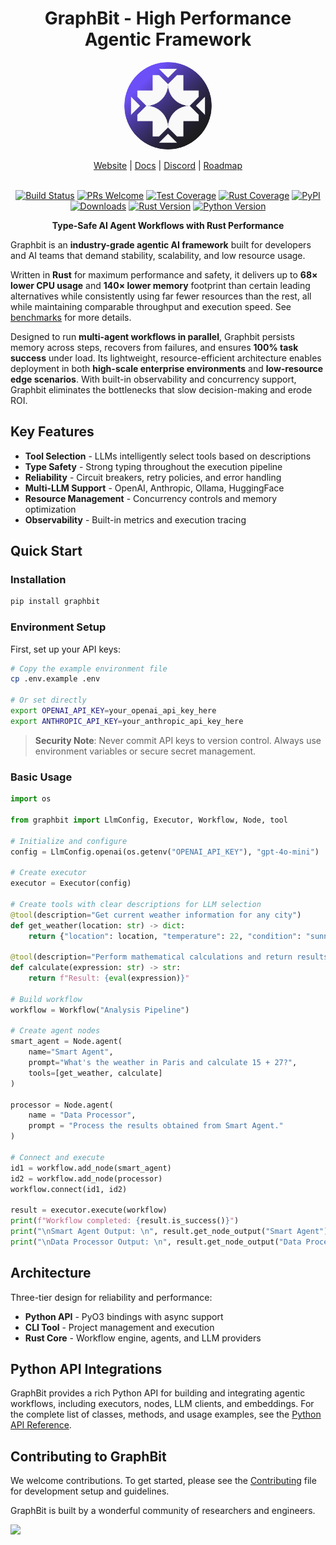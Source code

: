 <div align="center">

# GraphBit - High Performance Agentic Framework

<p align="center">
    <img src="assets/Logo1.png" width="140px" style="border-radius: 50%;" alt="Logo" />
</p>

<!-- Added placeholders for links, fill it up when the corresponding links are available. -->
<p align="center">
    <a href="https://graphbit.ai/">Website</a> | 
    <a href="https://graphbit-docs.vercel.app/docs">Docs</a> |
    <a href="https://discord.gg/8TvUK6uf">Discord</a> |
    <a href="https://docs.google.com/spreadsheets/d/1deQk0p7cCJUeeZw3t8FimxVg4jc99w0Bw1XQyLPN0Zk/edit?usp=sharing">Roadmap</a> 
    <br /><br />
</p>

[![Build Status](https://img.shields.io/github/actions/workflow/status/InfinitiBit/graphbit/python-integration-tests.yml?branch=main)](https://github.com/InfinitiBit/graphbit/actions/workflows/python-integration-tests.yml)
[![PRs Welcome](https://img.shields.io/badge/PRs-welcome-brightgreen.svg)](https://github.com/InfinitiBit/graphbit/blob/main/CONTRIBUTING.md)
[![Test Coverage](https://img.shields.io/codecov/c/github/InfinitiBit/graphbit)](https://codecov.io/gh/InfinitiBit/graphbit)
[![Rust Coverage](https://img.shields.io/badge/Rust%20Coverage-47.25%25-yellow)](https://github.com/InfinitiBit/graphbit)
[![PyPI](https://img.shields.io/pypi/v/graphbit)](https://pypi.org/project/graphbit/)
[![Downloads](https://img.shields.io/pypi/dm/graphbit)](https://pypi.org/project/graphbit/)
[![Rust Version](https://img.shields.io/badge/rust-1.70+-blue.svg)](https://www.rust-lang.org)
[![Python Version](https://img.shields.io/pypi/pyversions/graphbit)](https://pypi.org/project/graphbit/)

**Type-Safe AI Agent Workflows with Rust Performance**

</div>

Graphbit is an **industry-grade agentic AI framework** built for developers and AI teams that demand stability, scalability, and low resource usage. 

Written in **Rust** for maximum performance and safety, it delivers up to **68× lower CPU usage** and **140× lower memory** footprint than certain leading alternatives while consistently using far fewer resources than the rest, all while maintaining comparable throughput and execution speed. See [benchmarks](benchmarks/report/framework-benchmark-report.md) for more details.

Designed to run **multi-agent workflows in parallel**, Graphbit persists memory across steps, recovers from failures, and ensures **100% task success** under load. Its lightweight, resource-efficient architecture enables deployment in both **high-scale enterprise environments** and **low-resource edge scenarios**. With built-in observability and concurrency support, Graphbit eliminates the bottlenecks that slow decision-making and erode ROI. 

##  Key Features

- **Tool Selection** - LLMs intelligently select tools based on descriptions
- **Type Safety** - Strong typing throughout the execution pipeline
- **Reliability** - Circuit breakers, retry policies, and error handling
- **Multi-LLM Support** - OpenAI, Anthropic, Ollama, HuggingFace
- **Resource Management** - Concurrency controls and memory optimization
- **Observability** - Built-in metrics and execution tracing

##  Quick Start

### Installation
```bash
pip install graphbit
```

### Environment Setup
First, set up your API keys:
```bash
# Copy the example environment file
cp .env.example .env

# Or set directly
export OPENAI_API_KEY=your_openai_api_key_here
export ANTHROPIC_API_KEY=your_anthropic_api_key_here
```

> **Security Note**: Never commit API keys to version control. Always use environment variables or secure secret management.

### Basic Usage
```python
import os

from graphbit import LlmConfig, Executor, Workflow, Node, tool

# Initialize and configure
config = LlmConfig.openai(os.getenv("OPENAI_API_KEY"), "gpt-4o-mini")

# Create executor
executor = Executor(config)

# Create tools with clear descriptions for LLM selection
@tool(description="Get current weather information for any city")
def get_weather(location: str) -> dict:
    return {"location": location, "temperature": 22, "condition": "sunny"}

@tool(description="Perform mathematical calculations and return results")
def calculate(expression: str) -> str:
    return f"Result: {eval(expression)}"

# Build workflow
workflow = Workflow("Analysis Pipeline")

# Create agent nodes
smart_agent = Node.agent(
    name="Smart Agent",
    prompt="What's the weather in Paris and calculate 15 + 27?",
    tools=[get_weather, calculate]
)

processor = Node.agent(
    name = "Data Processor",
    prompt = "Process the results obtained from Smart Agent."
)

# Connect and execute
id1 = workflow.add_node(smart_agent)
id2 = workflow.add_node(processor)
workflow.connect(id1, id2)

result = executor.execute(workflow)
print(f"Workflow completed: {result.is_success()}")
print("\nSmart Agent Output: \n", result.get_node_output("Smart Agent"))
print("\nData Processor Output: \n", result.get_node_output("Data Processor"))
```

## Architecture

Three-tier design for reliability and performance:
- **Python API** - PyO3 bindings with async support
- **CLI Tool** - Project management and execution
- **Rust Core** - Workflow engine, agents, and LLM providers

## Python API Integrations

GraphBit provides a rich Python API for building and integrating agentic workflows, including executors, nodes, LLM clients, and embeddings. For the complete list of classes, methods, and usage examples, see the [Python API Reference](docs/api-reference/python-api.md).

## Contributing to GraphBit

We welcome contributions. To get started, please see the [Contributing](CONTRIBUTING.md) file for development setup and guidelines.


GraphBit is built by a wonderful community of researchers and engineers.

<a href="https://github.com/InfinitiBit/graphbit/graphs/contributors">
  <img src="https://contrib.rocks/image?repo=InfinitiBit/graphbit&columns=10" />
</a> 
